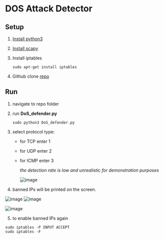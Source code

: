 # DOS Attack Detector 
## Setup 
1. [Install python3](https://www.python.org/downloads) 
2. [Install scapy](https://scapy.readthedocs.io/en/latest/installation.html#installing-scapy-v2-x)
3. Install iptables 

    ```sudo apt-get install iptables```
 
4. Github clone [repo](https://github.com/OmarAbdelSamea/DoS-attacks-blocker)
## Run
1. navigate to repo folder 
2. run __DoS_defender.py__

    `sudo python3 DoS_defender.py`

3. select protocol type:
    - for TCP enter 1 
    - for UDP enter 2
    - for ICMP enter 3
    
        _the detection rate is low and unrealistic for demonstration purposes_

      ![image](https://user-images.githubusercontent.com/11968453/153318437-74d9fc7d-200a-4759-b3a1-d89b1f8c2651.png)
  
  

 4.  banned IPs will be printed on the screen.
 
![image](https://user-images.githubusercontent.com/11968453/153319373-a96165e0-d521-4208-ad93-27db0be8ca8d.png)
![image](https://user-images.githubusercontent.com/11968453/153319386-1da38f9e-38a8-47e7-8c22-389f1fbf6161.png)

   ![image](https://user-images.githubusercontent.com/11968453/153319411-479218c8-dfcc-47a5-afb2-e17b2f741b0a.png)


 

 5.  to enable banned IPs again 
```
sudo iptables -P INPUT ACCEPT
sudo iptables -F

```    


